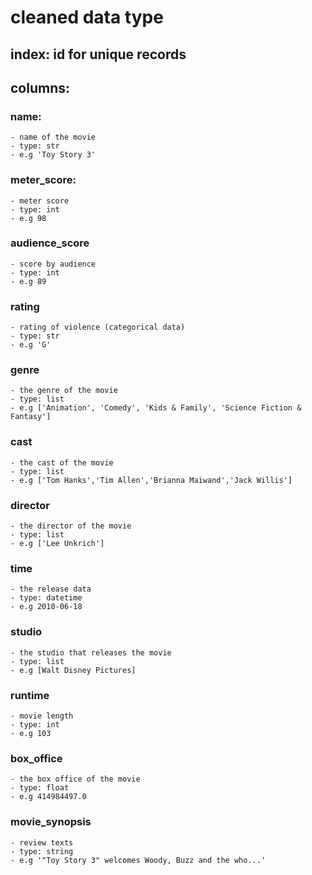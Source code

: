 # cleaned data type


## index: id for unique records


## columns:

### name: 
    - name of the movie
    - type: str
    - e.g 'Toy Story 3'
### meter_score:
    - meter score
    - type: int
    - e.g 98
### audience_score    
    - score by audience
    - type: int
    - e.g 89
### rating
    - rating of violence (categorical data)
    - type: str
    - e.g 'G'
### genre    
    - the genre of the movie
    - type: list
    - e.g ['Animation', 'Comedy', 'Kids & Family', 'Science Fiction & Fantasy']
### cast    
    - the cast of the movie
    - type: list
    - e.g ['Tom Hanks','Tim Allen','Brianna Maiwand','Jack Willis']
### director    
    - the director of the movie
    - type: list
    - e.g ['Lee Unkrich']
### time    
    - the release data
    - type: datetime
    - e.g 2010-06-18
### studio    
    - the studio that releases the movie
    - type: list
    - e.g [Walt Disney Pictures]
### runtime    
    - movie length
    - type: int
    - e.g 103
### box_office
    - the box office of the movie
    - type: float
    - e.g 414984497.0
### movie_synopsis
    - review texts
    - type: string
    - e.g '"Toy Story 3" welcomes Woody, Buzz and the who...'
